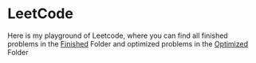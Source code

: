 # LeetCode
Here is my playground of Leetcode, 
where you can find all finished problems in the [Finished](https://github.com/Haochen-S/LeetCode/tree/main/Finished) Folder and optimized problems in the [Optimized](https://github.com/Haochen-S/LeetCode/tree/main/Optimized) Folder